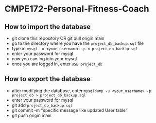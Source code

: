 # CMPE172-Personal-Fitness-Coach

## How to import the database
- git clone this repository OR git pull origin main
- go to the directory where you have the `project_db_backup.sql` file
- type in `mysql -u <your_username> -p < project_db_backup.sql`
- enter your password for mysql
- now you can log into your mysql 
- once you are logged in, enter `USE project_db`

## How to export the database
- after modifying the database, enter `mysqldump -u <your_username> -p project_db > project_db_backup.sql`
- enter your password for mysql
- git add `project_db_backup.sql`
- git commit -m "specific message like updated User table"
- git push origin main
